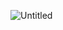 ![Untitled](https://github.com/whoisdevraj/Tableau_Dashboard/assets/119786618/f060be92-dfc6-4ebf-9043-4baed7f67de9)
